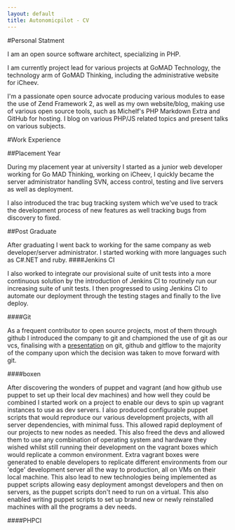 ```yaml
---
layout: default
title: Autonomicpilot - CV
---
```


<div markdown="1" class="box0n cv">

#Personal Statment

I am an open source software architect, specializing in PHP.

I am currently project lead for various projects at GoMAD Technology, the technology arm of GoMAD Thinking, including the administrative website for iCheev.

I'm a passionate open source advocate producing various modules to ease the use of Zend Framework 2, as well as my own website/blog, making use of various open source tools, such as Michelf's PHP Markdown Extra and GitHub for hosting. I blog on various PHP/JS related topics and present talks on various subjects.

#Work Experience

##Placement Year

During my placement year at university I started as a junior web developer working for Go MAD Thinking, working on iCheev, I quickly became the server administrator handling SVN, access control, testing and live servers as well as deployment.

I also introduced the trac bug tracking system which we've used to track the development process of new features as well tracking bugs from discovery to fixed.

##Post Graduate

After graduating I went back to working for the same company as web developer/server administrator.
I started working with more languages such as C#.NET and ruby.
####Jenkins CI

I also worked to integrate our provisional suite of unit tests into a more continuous solution by the introduction of Jenkins CI to routinely run our increasing suite of unit tests. I then progressed to using Jenkins CI to automate our deployment through the testing stages and finally to the live deploy.

####Git

As a frequent contributor to open source projects, most of them through github I introduced the company to git and championed the use of git as our vcs, finalising with a [presentation](http://slid.es/gabriel403/git-githubgitlab-gitflow/) on git, github and gitflow to the majority of the company upon which the decision was taken to move forward with git.

####boxen

After discovering the wonders of puppet and vagrant (and how github use puppet to set up their local dev machines) and how well they could be combined I started work on a project to enable our devs to spin up vagrant instances to use as dev servers. I also produced configurable puppet scripts that would reproduce our various development projects, with all server dependencies, with minimal fuss. This allowed rapid deployment of our projects to new nodes as needed. This also freed the devs and allowed them to use any combination of operating system and hardware they wished whilst still running their development on the vagrant boxes which would replicate a common environment. Extra vagrant boxes were generated to enable developers to replicate different environments from our 'edge' development server all the way to production, all on VMs on their local machine. This also lead to new technologies being implemented as puppet scripts allowing easy deployment amongst developers and then on servers, as the puppet scripts don't need to run on a virtual. This also enabled writing puppet scripts to set up brand new or newly reinstalled machines with all the programs a dev needs.

####PHPCI

</div>